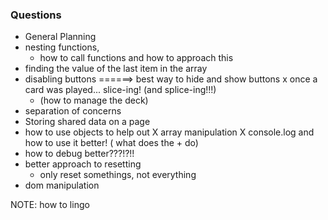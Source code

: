### Questions

- General Planning
- nesting functions,
    - how to call functions and how to approach this
- finding the value of the last item in the array 
- disabling buttons ======> best way to hide and show buttons
x once a card was played... slice-ing! (and splice-ing!!!)
    - (how to manage the deck)
- separation of concerns
- Storing shared data on a page
- how to use objects to help out 
X array manipulation
X console.log and how to use it better! ( what does the + do)
- how to debug better???!?!!
- better approach to resetting
    - only reset somethings, not everything
- dom manipulation


NOTE: how to lingo